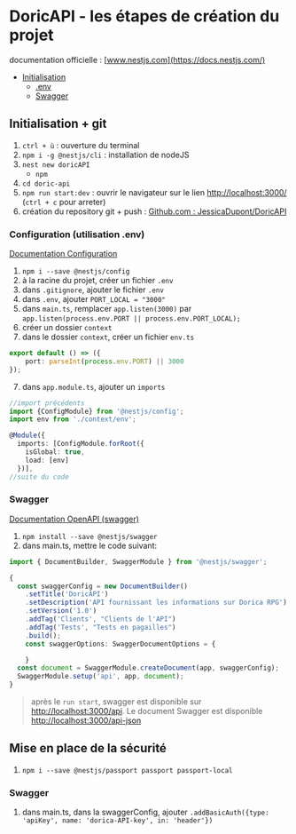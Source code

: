 # DoricAPI - les étapes de création du projet
documentation officielle : [www.nestjs.com](https://docs.nestjs.com/)
* [Initialisation](#initialisation--git)
  * [.env](#configuration-utilisation-env)
  * [Swagger](#swagger)
## Initialisation + git
1. `ctrl + ù` : ouverture du terminal
2. `npm i -g @nestjs/cli` : installation de nodeJS
3. `nest new doricAPI`
    * `npm`
4. `cd doric-api`
5. `npm run start:dev` : ouvrir le navigateur sur le lien [http://localhost:3000/](http://localhost:3000/) (`ctrl + c` pour arreter)
6. création du repository git + push : [Github.com : JessicaDupont/DoricAPI](https://github.com/JessicaDupont/DoricAPI)
### Configuration (utilisation .env)
[Documentation Configuration](https://docs.nestjs.com/techniques/configuration)
1. `npm i --save @nestjs/config`
2. à la racine du projet, créer un fichier `.env`
3. dans `.gitignore`, ajouter le fichier `.env`
4. dans `.env`, ajouter `PORT_LOCAL = "3000"`
5. dans `main.ts`, remplacer `app.listen(3000)` par `app.listen(process.env.PORT || process.env.PORT_LOCAL);`
5. créer un dossier `context`
6. dans le dossier `context`, créer un fichier `env.ts`
```ts
export default () => ({
    port: parseInt(process.env.PORT) || 3000
});
```
7. dans `app.module.ts`, ajouter un `imports`
```ts
//import précédents
import {ConfigModule} from '@nestjs/config';
import env from './context/env';

@Module({
  imports: [ConfigModule.forRoot({
    isGlobal: true, 
    load: [env]
  })],
//suite du code
```
### Swagger
[Documentation OpenAPI (swagger)](https://docs.nestjs.com/openapi/introduction)
1. `npm install --save @nestjs/swagger`
2. dans main.ts, mettre le code suivant:
```ts
import { DocumentBuilder, SwaggerModule } from '@nestjs/swagger';

{
  const swaggerConfig = new DocumentBuilder()
    .setTitle('DoricAPI')
    .setDescription('API fournissant les informations sur Dorica RPG')
    .setVersion('1.0')
    .addTag('Clients', "Clients de l'API")
    .addTag('Tests', "Tests en pagailles")
    .build();
    const swaggerOptions: SwaggerDocumentOptions = {

    }
  const document = SwaggerModule.createDocument(app, swaggerConfig);
  SwaggerModule.setup('api', app, document);
}
```
> après le `run start`, swagger est disponible sur [http://localhost:3000/api](http://localhost:3000/api). Le document Swagger est disponible [http://localhost:3000/api-json](http://localhost:3000/api-json)
## Mise en place de la sécurité
1. `npm i --save @nestjs/passport passport passport-local`
### Swagger
1. dans main.ts, dans la swaggerConfig, ajouter `.addBasicAuth({type: 'apiKey', name: 'dorica-API-key', in: 'header'})` 